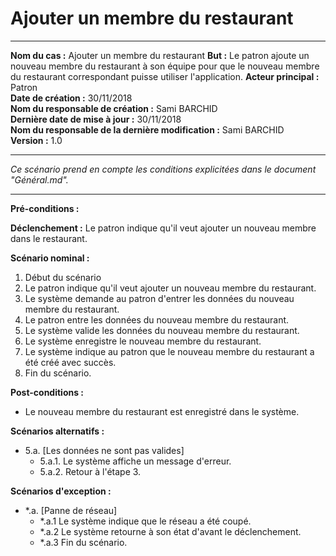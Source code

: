 
# Ajouter un membre du restaurant

------

**Nom du cas :** Ajouter un membre du restaurant
**But :** Le patron ajoute un nouveau membre du restaurant à son équipe pour que le nouveau membre du restaurant correspondant puisse utiliser l'application.
**Acteur principal :** Patron  
**Date de création :** 30/11/2018  
**Nom du responsable de création :** Sami BARCHID  
**Dernière date de mise à jour :** 30/11/2018  
**Nom du responsable de la dernière modification :** Sami BARCHID  
**Version :** 1.0

------

*Ce scénario prend en compte les conditions explicitées dans le document "Général.md".*

------

**Pré-conditions :**


**Déclenchement :**
Le patron indique qu'il veut ajouter un nouveau membre dans le restaurant.

**Scénario nominal :**
1. Début du scénario
2. Le patron indique qu'il veut ajouter un nouveau membre du restaurant.
3. Le système demande au patron d'entrer les données du nouveau membre du restaurant.
4. Le patron entre les données du nouveau membre du restaurant.
5. Le système valide les données du nouveau membre du restaurant.
6. Le système enregistre le nouveau membre du restaurant.
7. Le système indique au patron que le nouveau membre du restaurant a été créé avec succès.
8. Fin du scénario.

**Post-conditions :**
- Le nouveau membre du restaurant est enregistré dans le système.

**Scénarios alternatifs :**
- 5.a. [Les données ne sont pas valides]
	- 5.a.1. Le système affiche un message d'erreur.
	- 5.a.2. Retour à l'étape 3.

**Scénarios d'exception :**
- \*.a. [Panne de réseau]
	- \*.a.1 Le système indique que le réseau a été coupé.
	- \*.a.2 Le système retourne à son état d'avant le déclenchement.
	- \*.a.3 Fin du scénario.
